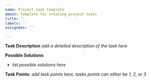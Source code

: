 ```yaml
---
name: Project task template
about: Template for creating project tasks
title: ''
labels: ''
assignees: ''

---
```


**Task Description**
*add a detailed description of the task here*

**Possible Solutions**
- *list possible solutions here*

**Task Points**: *add task points here, tasks points can either be 1, 2, or 3*
